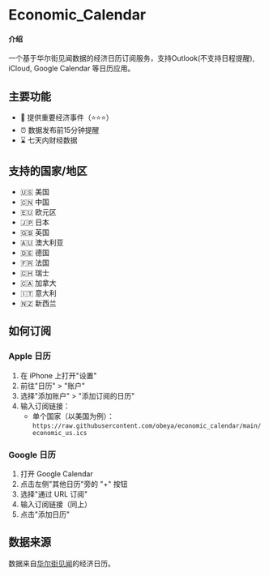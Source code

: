 # Economic_Calendar

#### 介绍
一个基于华尔街见闻数据的经济日历订阅服务，支持Outlook(不支持日程提醒), iCloud, Google Calendar 等日历应用。

## 主要功能

- 📅 提供重要经济事件（⭐️⭐️⭐️）
- ⏰ 数据发布前15分钟提醒
- ⌛ 七天内财经数据

## 支持的国家/地区

- 🇺🇸 美国
- 🇨🇳 中国
- 🇪🇺 欧元区
- 🇯🇵 日本
- 🇬🇧 英国
- 🇦🇺 澳大利亚
- 🇩🇪 德国
- 🇫🇷 法国
- 🇨🇭 瑞士
- 🇨🇦 加拿大
- 🇮🇹 意大利
- 🇳🇿 新西兰

## 如何订阅

### Apple 日历
1. 在 iPhone 上打开"设置"
2. 前往"日历" > "账户"
3. 选择"添加账户" > "添加订阅的日历"
4. 输入订阅链接：
   - 单个国家（以美国为例）：`https://raw.githubusercontent.com/obeya/economic_calendar/main/economic_us.ics`

### Google 日历
1. 打开 Google Calendar
2. 点击左侧"其他日历"旁的 "+" 按钮
3. 选择"通过 URL 订阅"
4. 输入订阅链接（同上）
5. 点击"添加日历"


## 数据来源

数据来自[华尔街见闻](https://wallstreetcn.com/calendar)的经济日历。



